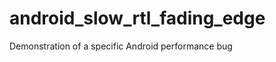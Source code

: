 android_slow_rtl_fading_edge
============================

Demonstration of a specific Android performance bug
